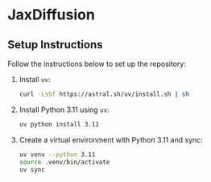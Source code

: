# JaxDiffusion

## Setup Instructions

Follow the instructions below to set up the repository:

1. Install `uv`:
    ```sh
    curl -LsSf https://astral.sh/uv/install.sh | sh
    ```

2. Install Python 3.11 using `uv`:
    ```sh
    uv python install 3.11
    ```

3. Create a virtual environment with Python 3.11 and sync:
    ```sh
    uv venv --python 3.11
    source .venv/bin/activate
    uv sync
    ```
